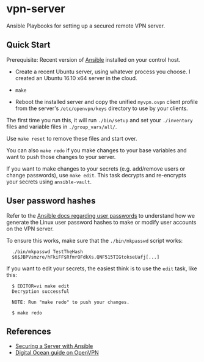 # vpn-server

Ansible Playbooks for setting up a secured remote VPN server.

## Quick Start

Prerequisite: Recent version of [Ansible](http://docs.ansible.com) installed
on your control host.

- Create a recent Ubuntu server, using whatever process you choose. I created
  an Ubuntu 16.10 x64 server in the cloud.

- `make`

- Reboot the installed server and copy the unified `myvpn.ovpn` client profile
  from the server's `/etc/openvpn/keys` directory to use by your clients.

The first time you run this, it will run `./bin/setup` and set your
`./inventory` files and variable files in `./group_vars/all/`.

Use `make reset` to remove these files and start over.

You can also `make redo` if you make changes to your
base variables and want to push those changes to your server.

If you want to make changes to your secrets (e.g. add/remove users or change
passwords), use `make edit`. This task decrypts and re-encrypts your secrets
using `ansible-vault`.

## User password hashes

Refer to the [Ansible docs regarding user passwords](http://docs.ansible.com/ansible/faq.html#how-do-i-generate-crypted-passwords-for-the-user-module)
to understand how we generate the Linux user password hashes to make or
modify user accounts on the VPN server.

To ensure this works, make sure that the `./bin/mkpasswd` script works:

      ./bin/mkpasswd TestTheHash
      $6$JBPVsmzre/hFkiFF$RfmrOFdkXs.QNF515TIGtokseUafj[...]

If you want to edit your secrets, the easiest think is to use the `edit` task,
like this:

      $ EDITOR=vi make edit
      Decryption successful

      NOTE: Run "make redo" to push your changes.

      $ make redo

## References

- [Securing a Server with Ansible](https://ryaneschinger.com/blog/securing-a-server-with-ansible/)
- [Digital Ocean guide on OpenVPN](http://archive.is/eHtSi)
